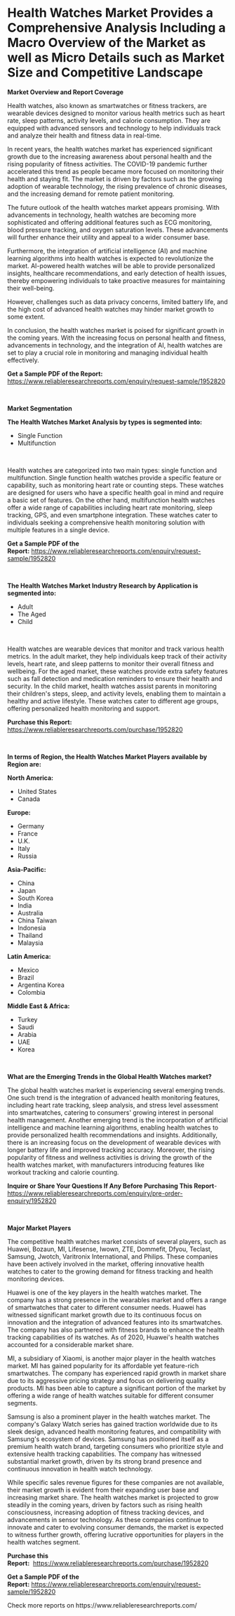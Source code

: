 <p><h1>Health Watches Market Provides a Comprehensive Analysis Including a Macro Overview of the Market as well as Micro Details such as Market Size and Competitive Landscape</h1></p><p><strong>Market Overview and Report Coverage</strong></p>
<p><p>Health watches, also known as smartwatches or fitness trackers, are wearable devices designed to monitor various health metrics such as heart rate, sleep patterns, activity levels, and calorie consumption. They are equipped with advanced sensors and technology to help individuals track and analyze their health and fitness data in real-time.</p><p>In recent years, the health watches market has experienced significant growth due to the increasing awareness about personal health and the rising popularity of fitness activities. The COVID-19 pandemic further accelerated this trend as people became more focused on monitoring their health and staying fit. The market is driven by factors such as the growing adoption of wearable technology, the rising prevalence of chronic diseases, and the increasing demand for remote patient monitoring.</p><p>The future outlook of the health watches market appears promising. With advancements in technology, health watches are becoming more sophisticated and offering additional features such as ECG monitoring, blood pressure tracking, and oxygen saturation levels. These advancements will further enhance their utility and appeal to a wider consumer base.</p><p>Furthermore, the integration of artificial intelligence (AI) and machine learning algorithms into health watches is expected to revolutionize the market. AI-powered health watches will be able to provide personalized insights, healthcare recommendations, and early detection of health issues, thereby empowering individuals to take proactive measures for maintaining their well-being.</p><p>However, challenges such as data privacy concerns, limited battery life, and the high cost of advanced health watches may hinder market growth to some extent.</p><p>In conclusion, the health watches market is poised for significant growth in the coming years. With the increasing focus on personal health and fitness, advancements in technology, and the integration of AI, health watches are set to play a crucial role in monitoring and managing individual health effectively.</p></p>
<p><strong>Get a Sample PDF of the Report:</strong> <a href="https://www.reliableresearchreports.com/enquiry/request-sample/1952820">https://www.reliableresearchreports.com/enquiry/request-sample/1952820</a></p>
<p>&nbsp;</p>
<p><strong>Market Segmentation</strong></p>
<p><strong>The Health Watches Market Analysis by types is segmented into:</strong></p>
<p><ul><li>Single Function</li><li>Multifunction</li></ul></p>
<p>&nbsp;</p>
<p><p>Health watches are categorized into two main types: single function and multifunction. Single function health watches provide a specific feature or capability, such as monitoring heart rate or counting steps. These watches are designed for users who have a specific health goal in mind and require a basic set of features. On the other hand, multifunction health watches offer a wide range of capabilities including heart rate monitoring, sleep tracking, GPS, and even smartphone integration. These watches cater to individuals seeking a comprehensive health monitoring solution with multiple features in a single device.</p></p>
<p><strong>Get a Sample PDF of the Report:</strong>&nbsp;<a href="https://www.reliableresearchreports.com/enquiry/request-sample/1952820">https://www.reliableresearchreports.com/enquiry/request-sample/1952820</a></p>
<p>&nbsp;</p>
<p><strong>The Health Watches Market Industry Research by Application is segmented into:</strong></p>
<p><ul><li>Adult</li><li>The Aged</li><li>Child</li></ul></p>
<p>&nbsp;</p>
<p><p>Health watches are wearable devices that monitor and track various health metrics. In the adult market, they help individuals keep track of their activity levels, heart rate, and sleep patterns to monitor their overall fitness and wellbeing. For the aged market, these watches provide extra safety features such as fall detection and medication reminders to ensure their health and security. In the child market, health watches assist parents in monitoring their children's steps, sleep, and activity levels, enabling them to maintain a healthy and active lifestyle. These watches cater to different age groups, offering personalized health monitoring and support.</p></p>
<p><strong>Purchase this Report:</strong>&nbsp; <a href="https://www.reliableresearchreports.com/purchase/1952820">https://www.reliableresearchreports.com/purchase/1952820</a></p>
<p>&nbsp;</p>
<p><strong>In terms of Region, the Health Watches Market Players available by Region are:</strong></p>
<p>
    <p> <strong> North America: </strong>
        <ul>
            <li>United States</li>
            <li>Canada</li>
        </ul>
        </p> 
    <p> <strong> Europe: </strong>
        <ul>
            <li>Germany</li>
            <li>France</li>
            <li>U.K.</li>
            <li>Italy</li>
            <li>Russia</li>
        </ul>
        </p> 
    <p> <strong> Asia-Pacific: </strong>
        <ul>
            <li>China</li>
            <li>Japan</li>
            <li>South Korea</li>
            <li>India</li>
            <li>Australia</li>
            <li>China Taiwan</li>
            <li>Indonesia</li>
            <li>Thailand</li>
            <li>Malaysia</li>
        </ul>
        </p> 
    <p> <strong> Latin America: </strong>
        <ul>
            <li>Mexico</li>
            <li>Brazil</li>
            <li>Argentina Korea</li>
            <li>Colombia</li>
        </ul>
        </p> 
    <p> <strong> Middle East & Africa: </strong>
        <ul>
            <li>Turkey</li>
            <li>Saudi</li>
            <li>Arabia</li>
            <li>UAE</li>
            <li>Korea</li>
        </ul>
    </p>
    </p>
<p>&nbsp;</p>
<p><strong>What are the Emerging Trends in the Global Health Watches market?</strong></p>
<p><p>The global health watches market is experiencing several emerging trends. One such trend is the integration of advanced health monitoring features, including heart rate tracking, sleep analysis, and stress level assessment into smartwatches, catering to consumers' growing interest in personal health management. Another emerging trend is the incorporation of artificial intelligence and machine learning algorithms, enabling health watches to provide personalized health recommendations and insights. Additionally, there is an increasing focus on the development of wearable devices with longer battery life and improved tracking accuracy. Moreover, the rising popularity of fitness and wellness activities is driving the growth of the health watches market, with manufacturers introducing features like workout tracking and calorie counting.</p></p>
<p><strong>Inquire or Share Your Questions If Any Before Purchasing This Report</strong>- <a href="https://www.reliableresearchreports.com/enquiry/pre-order-enquiry/1952820">https://www.reliableresearchreports.com/enquiry/pre-order-enquiry/1952820</a></p>
<p>&nbsp;</p>
<p><strong>Major Market Players</strong></p>
<p><p>The competitive health watches market consists of several players, such as Huawei, Bozaun, MI, Lifesense, Iwown, ZTE, Dommefit, Dfyou, Teclast, Samsung, Jwotch, Varitronix International, and Philips. These companies have been actively involved in the market, offering innovative health watches to cater to the growing demand for fitness tracking and health monitoring devices.</p><p>Huawei is one of the key players in the health watches market. The company has a strong presence in the wearables market and offers a range of smartwatches that cater to different consumer needs. Huawei has witnessed significant market growth due to its continuous focus on innovation and the integration of advanced features into its smartwatches. The company has also partnered with fitness brands to enhance the health tracking capabilities of its watches. As of 2020, Huawei's health watches accounted for a considerable market share.</p><p>MI, a subsidiary of Xiaomi, is another major player in the health watches market. MI has gained popularity for its affordable yet feature-rich smartwatches. The company has experienced rapid growth in market share due to its aggressive pricing strategy and focus on delivering quality products. MI has been able to capture a significant portion of the market by offering a wide range of health watches suitable for different consumer segments.</p><p>Samsung is also a prominent player in the health watches market. The company's Galaxy Watch series has gained traction worldwide due to its sleek design, advanced health monitoring features, and compatibility with Samsung's ecosystem of devices. Samsung has positioned itself as a premium health watch brand, targeting consumers who prioritize style and extensive health tracking capabilities. The company has witnessed substantial market growth, driven by its strong brand presence and continuous innovation in health watch technology.</p><p>While specific sales revenue figures for these companies are not available, their market growth is evident from their expanding user base and increasing market share. The health watches market is projected to grow steadily in the coming years, driven by factors such as rising health consciousness, increasing adoption of fitness tracking devices, and advancements in sensor technology. As these companies continue to innovate and cater to evolving consumer demands, the market is expected to witness further growth, offering lucrative opportunities for players in the health watches segment.</p></p>
<p><strong>Purchase this Report:</strong>&nbsp;&nbsp;<a href="https://www.reliableresearchreports.com/purchase/1952820">https://www.reliableresearchreports.com/purchase/1952820</a></p>
<p></p>
<p><strong>Get a Sample PDF of the Report:</strong>&nbsp;<a href="https://www.reliableresearchreports.com/enquiry/request-sample/1952820">https://www.reliableresearchreports.com/enquiry/request-sample/1952820</a></p>
<p>Check more reports on https://www.reliableresearchreports.com/</p>